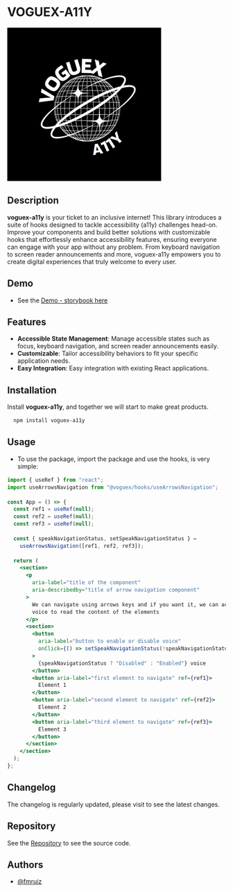# VOGUEX-A11Y

![logo](./lib/assets/logo.png)

## Description
**voguex-a11y** is your ticket to an inclusive internet! This library introduces a suite of hooks designed to tackle accessibility (a11y) challenges head-on. Improve your components and build better solutions with customizable hooks that effortlessly enhance accessibility features, ensuring everyone can engage with your app without any problem. From keyboard navigation to screen reader announcements and more, voguex-a11y empowers you to create digital experiences that truly welcome to every user.

## Demo
- See the [Demo - storybook here](https://fmruiz.github.io/voguex-a11y)

## Features
- **Accessible State Management**: Manage accessible states such as focus, keyboard navigation, and screen reader announcements easily.
- **Customizable**: Tailor accessibility behaviors to fit your specific application needs.
- **Easy Integration**: Easy integration with existing React applications.

## Installation
Install **voguex-a11y**, and together we will start to make great products. 

```bash
  npm install voguex-a11y
```

## Usage
- To use the package, import the package and use the hooks, is very simple:

```jsx
import { useRef } from "react";
import useArrowsNavigation from "@voguex/hooks/useArrowsNavigation";

const App = () => {
  const ref1 = useRef(null);
  const ref2 = useRef(null);
  const ref3 = useRef(null);

  const { speakNavigationStatus, setSpeakNavigationStatus } =
    useArrowsNavigation([ref1, ref2, ref3]);

  return (
    <section>
      <p
        aria-label="title of the component"
        aria-describedby="title of arrow navigation component"
      >
        We can navigate using arrows keys and if you want it, we can activate
        voice to read the content of the elements
      </p>
      <section>
        <button
          aria-label="button to enable or disable voice"
          onClick={() => setSpeakNavigationStatus(!speakNavigationStatus)}
        >
          {speakNavigationStatus ? "Disabled" : "Enabled"} voice
        </button>
        <button aria-label="first element to navigate" ref={ref1}>
          Element 1
        </button>
        <button aria-label="second element to navigate" ref={ref2}>
          Element 2
        </button>
        <button aria-label="third element to navigate" ref={ref3}>
          Element 3
        </button>
      </section>
    </section>
  );
};
```

## Changelog
The changelog is regularly updated, please visit to see the latest changes.

## Repository
See the [Repository](https://github.com/fmruiz/voguex-a11y)
 to see the source code.

 ## Authors
- [@fmruiz](https://github.com/fmruiz)
